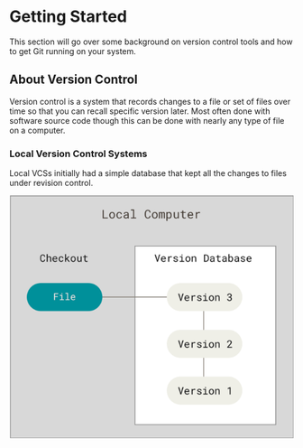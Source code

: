 # Getting Started
This section will go over some background on version control tools and how to get Git running on your system.

## About Version Control
Version control is a system that records changes to a file or set of files over time so that you can recall specific version later. Most often done with software source code though this can be done with nearly any type of file on a computer.

### Local Version Control Systems
Local VCSs initially had a simple database that kept all the changes to files under revision control.

![local_vcs](assets/local_vcs.png)
